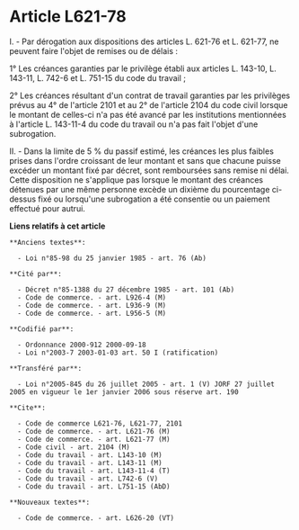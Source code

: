 # Article L621-78

I. - Par dérogation aux dispositions des articles L. 621-76 et L. 621-77, ne peuvent faire l'objet de remises ou de délais :

1° Les créances garanties par le privilège établi aux articles L. 143-10, L. 143-11, L. 742-6 et L. 751-15 du code du
travail ;

2° Les créances résultant d'un contrat de travail garanties par les privilèges prévus au 4° de l'article 2101 et au 2° de
l'article 2104 du code civil lorsque le montant de celles-ci n'a pas été avancé par les institutions mentionnées à l'article
L. 143-11-4 du code du travail ou n'a pas fait l'objet d'une subrogation.

II. - Dans la limite de 5 % du passif estimé, les créances les plus faibles prises dans l'ordre croissant de leur montant et
sans que chacune puisse excéder un montant fixé par décret, sont remboursées sans remise ni délai. Cette disposition ne
s'applique pas lorsque le montant des créances détenues par une même personne excède un dixième du pourcentage ci-dessus fixé
ou lorsqu'une subrogation a été consentie ou un paiement effectué pour autrui.

**Liens relatifs à cet article**

	**Anciens textes**:

	  - Loi n°85-98 du 25 janvier 1985 - art. 76 (Ab)

	**Cité par**:

	  - Décret n°85-1388 du 27 décembre 1985 - art. 101 (Ab)
	  - Code de commerce. - art. L926-4 (M)
	  - Code de commerce. - art. L936-9 (M)
	  - Code de commerce. - art. L956-5 (M)

	**Codifié par**:

	  - Ordonnance 2000-912 2000-09-18
	  - Loi n°2003-7 2003-01-03 art. 50 I (ratification)

	**Transféré par**:

	  - Loi n°2005-845 du 26 juillet 2005 - art. 1 (V) JORF 27 juillet 2005 en vigueur le 1er janvier 2006 sous réserve art. 190

	**Cite**:

	  - Code de commerce L621-76, L621-77, 2101
	  - Code de commerce. - art. L621-76 (M)
	  - Code de commerce. - art. L621-77 (M)
	  - Code civil - art. 2104 (M)
	  - Code du travail - art. L143-10 (M)
	  - Code du travail - art. L143-11 (M)
	  - Code du travail - art. L143-11-4 (T)
	  - Code du travail - art. L742-6 (V)
	  - Code du travail - art. L751-15 (AbD)

	**Nouveaux textes**:

	  - Code de commerce. - art. L626-20 (VT)
